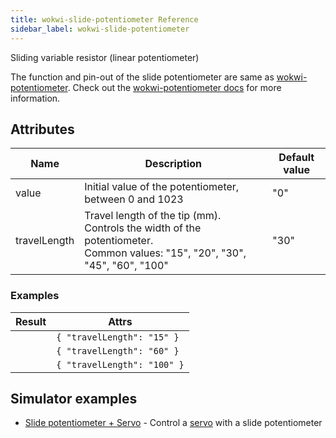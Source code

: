 ```yaml
---
title: wokwi-slide-potentiometer Reference
sidebar_label: wokwi-slide-potentiometer
---
```


Sliding variable resistor (linear potentiometer)

<wokwi-slide-potentiometer />

The function and pin-out of the slide potentiometer are same as [wokwi-potentiometer](wokwi-potentiometer). Check out the [wokwi-potentiometer docs](wokwi-potentiometer) for more information.

## Attributes

| Name         | Description                                                                                                                | Default value |
| ------------ | -------------------------------------------------------------------------------------------------------------------------- | ------------- |
| value        | Initial value of the potentiometer, between 0 and 1023                                                                     | "0"           |
| travelLength | Travel length of the tip (mm). Controls the width of the potentiometer.<br />Common values: "15", "20", "30", "45", "60", "100" | "30"          |

### Examples

| Result                                           | Attrs                       |
| ------------------------------------------------ | --------------------------- |
| <wokwi-slide-potentiometer travelLength="15" />  | `{ "travelLength": "15" }`  |
| <wokwi-slide-potentiometer travelLength="60" />  | `{ "travelLength": "60" }`  |
| <wokwi-slide-potentiometer travelLength="100" /> | `{ "travelLength": "100" }` |

## Simulator examples

- [Slide potentiometer + Servo](https://wokwi.com/projects/297604176384360973) - Control a [servo](wokwi-servo) with a slide potentiometer
